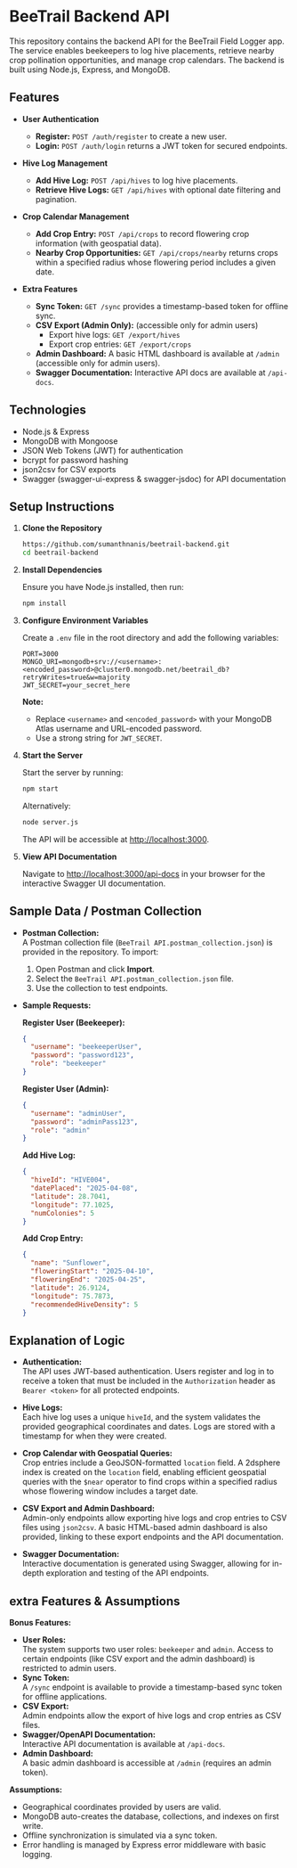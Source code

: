 # BeeTrail Backend API

This repository contains the backend API for the BeeTrail Field Logger app. The service enables beekeepers to log hive placements, retrieve nearby crop pollination opportunities, and manage crop calendars. The backend is built using Node.js, Express, and MongoDB.
## Features

- **User Authentication**
  - **Register:** `POST /auth/register` to create a new user.
  - **Login:** `POST /auth/login` returns a JWT token for secured endpoints.

- **Hive Log Management**
  - **Add Hive Log:** `POST /api/hives` to log hive placements.  
  - **Retrieve Hive Logs:** `GET /api/hives` with optional date filtering and pagination.

- **Crop Calendar Management**
  - **Add Crop Entry:** `POST /api/crops` to record flowering crop information (with geospatial data).  
  - **Nearby Crop Opportunities:** `GET /api/crops/nearby` returns crops within a specified radius whose flowering period includes a given date.

- **Extra Features**
  - **Sync Token:** `GET /sync` provides a timestamp-based token for offline sync.
  - **CSV Export (Admin Only):**  (accessible only for admin users)
    - Export hive logs: `GET /export/hives`  
    - Export crop entries: `GET /export/crops`
  - **Admin Dashboard:** A basic HTML dashboard is available at `/admin` (accessible only for admin users).
  - **Swagger Documentation:** Interactive API docs are available at `/api-docs`.

## Technologies

- Node.js & Express
- MongoDB with Mongoose
- JSON Web Tokens (JWT) for authentication
- bcrypt for password hashing
- json2csv for CSV exports
- Swagger (swagger-ui-express & swagger-jsdoc) for API documentation

## Setup Instructions

1. **Clone the Repository**

   ```bash
   https://github.com/sumanthnanis/beetrail-backend.git
   cd beetrail-backend
   ```

2. **Install Dependencies**

   Ensure you have Node.js installed, then run:

   ```bash
   npm install
   ```

3. **Configure Environment Variables**

   Create a `.env` file in the root directory and add the following variables:

   ```env
   PORT=3000
   MONGO_URI=mongodb+srv://<username>:<encoded_password>@cluster0.mongodb.net/beetrail_db?retryWrites=true&w=majority
   JWT_SECRET=your_secret_here
   ```

   **Note:**  
   - Replace `<username>` and `<encoded_password>` with your MongoDB Atlas username and URL-encoded password.
   - Use a strong string for `JWT_SECRET`.

4. **Start the Server**

   Start the server by running:

   ```bash
   npm start
   ```
   
   Alternatively:

   ```bash
   node server.js
   ```

   The API will be accessible at [http://localhost:3000](http://localhost:3000).

5. **View API Documentation**

   Navigate to [http://localhost:3000/api-docs](http://localhost:3000/api-docs) in your browser for the interactive Swagger UI documentation.

## Sample Data / Postman Collection

- **Postman Collection:**  
  A Postman collection file (`BeeTrail API.postman_collection.json`) is provided in the repository. To import:
  
  1. Open Postman and click **Import**.
  2. Select the `BeeTrail API.postman_collection.json` file.
  3. Use the collection to test endpoints.

- **Sample Requests:**

  **Register User (Beekeeper):**
  ```json
  {
    "username": "beekeeperUser",
    "password": "password123",
    "role": "beekeeper"
  }
  ```

  **Register User (Admin):**
  ```json
  {
    "username": "adminUser",
    "password": "adminPass123",
    "role": "admin"
  }
  ```

  **Add Hive Log:**
  ```json
  {
    "hiveId": "HIVE004",
    "datePlaced": "2025-04-08",
    "latitude": 28.7041,
    "longitude": 77.1025,
    "numColonies": 5
  }
  ```

  **Add Crop Entry:**
  ```json
  {
    "name": "Sunflower",
    "floweringStart": "2025-04-10",
    "floweringEnd": "2025-04-25",
    "latitude": 26.9124,
    "longitude": 75.7873,
    "recommendedHiveDensity": 5
  }
  ```

## Explanation of Logic

- **Authentication:**  
  The API uses JWT-based authentication. Users register and log in to receive a token that must be included in the `Authorization` header as `Bearer <token>` for all protected endpoints.

- **Hive Logs:**  
  Each hive log uses a unique `hiveId`, and the system validates the provided geographical coordinates and dates. Logs are stored with a timestamp for when they were created.

- **Crop Calendar with Geospatial Queries:**  
  Crop entries include a GeoJSON-formatted `location` field. A 2dsphere index is created on the `location` field, enabling efficient geospatial queries with the `$near` operator to find crops within a specified radius whose flowering window includes a target date.

- **CSV Export and Admin Dashboard:**  
  Admin-only endpoints allow exporting hive logs and crop entries to CSV files using `json2csv`. A basic HTML-based admin dashboard is also provided, linking to these export endpoints and the API documentation.

- **Swagger Documentation:**  
  Interactive documentation is generated using Swagger, allowing for in-depth exploration and testing of the API endpoints.

## extra Features & Assumptions

**Bonus Features:**
- **User Roles:**  
  The system supports two user roles: `beekeeper` and `admin`. Access to certain endpoints (like CSV export and the admin dashboard) is restricted to admin users.
- **Sync Token:**  
  A `/sync` endpoint is available to provide a timestamp-based sync token for offline applications.
- **CSV Export:**  
  Admin endpoints allow the export of hive logs and crop entries as CSV files.
- **Swagger/OpenAPI Documentation:**  
  Interactive API documentation is available at `/api-docs`.
- **Admin Dashboard:**  
  A basic admin dashboard is accessible at `/admin` (requires an admin token).

**Assumptions:**
- Geographical coordinates provided by users are valid.
- MongoDB auto-creates the database, collections, and indexes on first write.
- Offline synchronization is simulated via a sync token.
- Error handling is managed by Express error middleware with basic logging.


 
